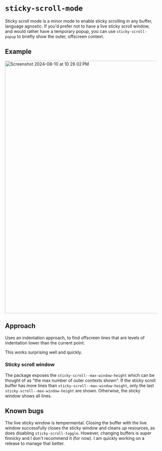 # `sticky-scroll-mode`

Sticky scroll mode is a minor mode to enable sticky scrolling in any buffer, language agnostic.
If you'd prefer not to have a live sticky scroll window, and would rather have a temporary popup, you can use
`sticky-scroll-popup` to briefly show the outer, offscreen context.

## Example
<img width="834" alt="Screenshot 2024-08-10 at 10 26 02 PM" src="https://github.com/user-attachments/assets/b1606e65-3127-45f9-8904-e860d2df802c">

## Approach 

Uses an indentation approach, to find offscreen lines that are levels of indentation lower than the current point.

This works surprising well and quickly.

### Sticky scroll window

The package exposes the `sticky-scroll--max-window-height` which can be thought of as "the max number of outer contexts shown". If
the sticky scroll buffer has more lines than `sticky-scroll--max-window-height`, only the last `sticky-scroll--max-window-height` are shown.
Otherwise, the sticky window shows all lines.

## Known bugs

The live sticky window is tempermental. Closing the buffer with the live window successfully closes the sticky window and cleans up resources, as does disabling `sticky-scroll-toggle`.
However, changing buffers is super finnicky and I don't recommend it (for now). I am quickly working on a release to manage that better.
